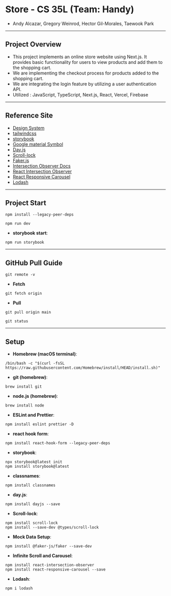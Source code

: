 # Store - CS 35L (Team: Handy)

-   Andy Alcazar, Gregory Weinrod, Hector Gil-Morales, Taewook Park

---

## Project Overview

-   This project implements an online store website using Next.js. It provides basic functionality for users to view products and add them to the shopping cart.
-   We are implementing the checkout process for products added to the shopping cart.
-   We are integrating the login feature by utilizing a user authentication API.
-   Utilized : JavaScript, TypeScript, Next.js, React, Vercel, Firebase

---

## Reference Site

-   [Design System](https://primer.style/components)
-   [tailwindcss](https://tailwindcss.com/docs)
-   [storybook](https://storybook.js.org/)
-   [Google material Symbol](https://fonts.google.com/iconss)
-   [Day.js](https://day.js.org/docs/en/installation/installation)
-   [Scroll-lock](https://www.npmjs.com/package/scroll-lock)
-   [Faker.js](https://fakerjs.dev/guide/)
-   [Intersection Observer Docs](https://developer.mozilla.org/en-US/docs/Web/API/Intersection_Observer_API)
-   [React Intersection Observer](https://www.npmjs.com/package/react-intersection-observer)
-   [React Responsive Carousel](https://react-responsive-carousel.js.org/)
-   [Lodash](https://lodash.com/docs/#throttle)

---

## Project Start

```
npm install --legacy-peer-deps
```

```
npm run dev
```

-   **storybook start**:

```
npm run storybook
```

---

## GitHub Pull Guide

```
git remote -v
```

-   **Fetch**

```
git fetch origin
```

-   **Pull**

```
git pull origin main
```

```
git status
```

---

## Setup

-   **Homebrew (macOS terminal)**:

```
/bin/bash -c "$(curl -fsSL https://raw.githubusercontent.com/Homebrew/install/HEAD/install.sh)"
```

-   **git (homebrew)**:

```
brew install git
```

-   **node.js (homebrew)**:

```
brew install node
```

-   **ESLint and Prettier**:

```
npm install eslint prettier -D
```

-   **react hook form**:

```
npm install react-hook-form --legacy-peer-deps
```

-   **storybook**:

```
npx storybook@latest init
npm install storybook@latest
```

-   **classnames**:

```
npm install classnames
```

-   **day.js**:

```
npm install dayjs --save
```

-   **Scroll-lock**:

```
npm install scroll-lock
npm install --save-dev @types/scroll-lock
```

-   **Mock Data Setup**:

```
npm install @faker-js/faker --save-dev
```

-   **Infinite Scroll and Carousel**:

```
npm install react-intersection-observer
npm install react-responsive-carousel --save
```

-   **Lodash**:

```
npm i lodash
```
